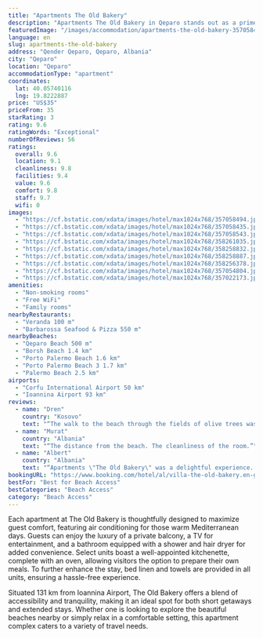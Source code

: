 ```yaml
---
title: "Apartments The Old Bakery"
description: "Apartments The Old Bakery in Qeparo stands out as a prime choice for travelers seeking comfort and convenience, located just a short distance from the pristine Borsh Beach (2."
featuredImage: "/images/accommodation/apartments-the-old-bakery-357058494.jpg"
language: en
slug: apartments-the-old-bakery
address: "Qender Qeparo, Qeparo, Albania"
city: "Qeparo"
location: "Qeparo"
accommodationType: "apartment"
coordinates:
  lat: 40.05740116
  lng: 19.8222887
price: "US$35"
priceFrom: 35
starRating: 3
rating: 9.6
ratingWords: "Exceptional"
numberOfReviews: 56
ratings:
  overall: 9.6
  location: 9.1
  cleanliness: 9.8
  facilities: 9.4
  value: 9.6
  comfort: 9.8
  staff: 9.7
  wifi: 0
images:
  - "https://cf.bstatic.com/xdata/images/hotel/max1024x768/357058494.jpg?k=c2522c119eec197386036a60a57984a7a55bee4cd367b77f509182c0ddd8d06a&o=&hp=1"
  - "https://cf.bstatic.com/xdata/images/hotel/max1024x768/357058435.jpg?k=cb45cfcac6ab1e0eb6fd9f06ad21fd7afb204d6f716f5142941f4620a29e5736&o=&hp=1"
  - "https://cf.bstatic.com/xdata/images/hotel/max1024x768/357058543.jpg?k=af3cca18a81cfcb13f0afd24609bbf9bac1ddfc0d110aee5380b6bb3e69b3afd&o=&hp=1"
  - "https://cf.bstatic.com/xdata/images/hotel/max1024x768/358261035.jpg?k=cb276d4dfdebf866dde0f2566ca8fe7e5f6bbae1542744aeecad9a61a39110ac&o=&hp=1"
  - "https://cf.bstatic.com/xdata/images/hotel/max1024x768/358258832.jpg?k=990e23565cfa3c2bc96cb4a231fafd55af68a7c0c4b86a0815e02274f5ac332f&o=&hp=1"
  - "https://cf.bstatic.com/xdata/images/hotel/max1024x768/358258887.jpg?k=9670160798883a9ed46d64544d088cc6c1ff8659e69a43f8ac2d5a7953bde3c0&o=&hp=1"
  - "https://cf.bstatic.com/xdata/images/hotel/max1024x768/358256378.jpg?k=cb89184c2fe817818d878b9d6d3a75270c02a3ef7d58e4d3e198ff3d3007fbd0&o=&hp=1"
  - "https://cf.bstatic.com/xdata/images/hotel/max1024x768/357054804.jpg?k=391b4a1e6b54843d2c74c661ac73421b41f3b4c3bced6165c37dcd1671e6a859&o=&hp=1"
  - "https://cf.bstatic.com/xdata/images/hotel/max1024x768/357022173.jpg?k=fbcd5841224d2968016dffae3bc14ba75ad5a5ffeabd7ef0bc43a339479cefe4&o=&hp=1"
amenities:
  - "Non-smoking rooms"
  - "Free WiFi"
  - "Family rooms"
nearbyRestaurants:
  - "Veranda 100 m"
  - "Barbarossa Seafood & Pizza 550 m"
nearbyBeaches:
  - "Qeparo Beach 500 m"
  - "Borsh Beach 1.4 km"
  - "Porto Palermo Beach 1.6 km"
  - "Porto Palermo Beach 3 1.7 km"
  - "Palermo Beach 2.5 km"
airports:
  - "Corfu International Airport 50 km"
  - "Ioannina Airport 93 km"
reviews:
  - name: "Dren"
    country: "Kosovo"
    text: "“The walk to the beach through the fields of olive trees was very beautiful”"
  - name: "Murat"
    country: "Albania"
    text: "“The distance from the beach. The cleanliness of the room.”"
  - name: "Albert"
    country: "Albania"
    text: "“Apartments \"The Old Bakery\" was a delightful experience. The place was impeccably clean, which made the stay even more enjoyable. The staff was incredibly welcoming, making sure every need was met with genuine care. I highly recommend it for a...”"
bookingURL: "https://www.booking.com/hotel/al/villa-the-old-bakery.en-gb.html?aid=8035640"
bestFor: "Best for Beach Access"
bestCategories: "Beach Access"
category: "Beach Access"
---
```


Each apartment at The Old Bakery is thoughtfully designed to maximize guest comfort, featuring air conditioning for those warm Mediterranean days. Guests can enjoy the luxury of a private balcony, a TV for entertainment, and a bathroom equipped with a shower and hair dryer for added convenience. Select units boast a well-appointed kitchenette, complete with an oven, allowing visitors the option to prepare their own meals. To further enhance the stay, bed linen and towels are provided in all units, ensuring a hassle-free experience.

Situated 131 km from Ioannina Airport, The Old Bakery offers a blend of accessibility and tranquility, making it an ideal spot for both short getaways and extended stays. Whether one is looking to explore the beautiful beaches nearby or simply relax in a comfortable setting, this apartment complex caters to a variety of travel needs.
